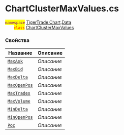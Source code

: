 
# ChartClusterMaxValues.cs
<mark style="color:purple;">`namespace`</mark> [TigerTrade.Chart](../../../../TigerTrade.Chart.md).[Data](../../../../TigerTrade.Chart/Data.md)  
&nbsp;&nbsp;&nbsp;&nbsp;&nbsp;&nbsp;&nbsp;<mark style="color:red;">`class`</mark> [ChartClusterMaxValues](../../ChartClusterMaxValues.cs.md)

### Свойства
| Название | Описание |
| --- | --- |
| [`MaxAsk`](./Свойства/MaxAsk.md) | *Описание* |
| [`MaxBid`](./Свойства/MaxBid.md) | *Описание* |
| [`MaxDelta`](./Свойства/MaxDelta.md) | *Описание* |
| [`MaxOpenPos`](./Свойства/MaxOpenPos.md) | *Описание* |
| [`MaxTrades`](./Свойства/MaxTrades.md) | *Описание* |
| [`MaxVolume`](./Свойства/MaxVolume.md) | *Описание* |
| [`MinDelta`](./Свойства/MinDelta.md) | *Описание* |
| [`MinOpenPos`](./Свойства/MinOpenPos.md) | *Описание* |
| [`Poc`](./Свойства/Poc.md) | *Описание* |
